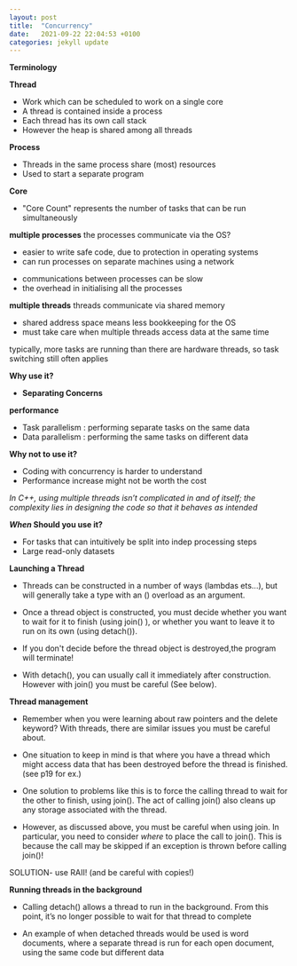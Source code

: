 ```yaml
---
layout: post
title:  "Concurrency"
date:   2021-09-22 22:04:53 +0100
categories: jekyll update
---
```


**Terminology**

**Thread**
- Work which can be scheduled to work on a single core
- A thread is contained inside a process
- Each thread has its own call stack
- However the heap is shared among all threads

**Process**
- Threads in the same process share (most) resources
- Used to start a separate program

**Core** 
- "Core Count" represents the number of tasks that can be run simultaneously




**multiple processes**
the processes communicate via the OS?
+ easier to write safe code, due to protection in operating systems
+ can run processes on separate machines using a network
- communications between processes can be slow
- the overhead in initialising all the processes

**multiple threads**
threads communicate via shared memory   
- shared address space means less bookkeeping for the OS
- must take care when multiple threads access data at the same time

typically, more tasks are running than there are hardware threads, so task switching still often applies

**Why use it?**

- **Separating Concerns**

**performance**
- Task parallelism : performing separate tasks on the same data
- Data parallelism : performing the same tasks on different data

**Why not to use it?**
- Coding with concurrency is harder to understand
- Performance increase might not be worth the cost

*In C++, using multiple threads isn’t complicated in and of itself; the complexity lies in designing the code so that it behaves as intended*

***When* Should you use it?**
- For tasks that can intuitively be split into indep processing steps
- Large read-only datasets

**Launching a Thread**

- Threads can be constructed in a number of ways (lambdas ets...), but will generally take a type with an () overload as an argument.

- Once a thread object is constructed, you must decide whether you want to wait for it to finish (using join() ), or whether you want to leave it to run on its own (using detach()).

- If you don't decide before the thread object is destroyed,the program will terminate!

- With detach(), you can usually call it immediately after construction.
However with join() you must be careful (See below).

**Thread management**
- Remember when you were learning about raw pointers and the delete keyword? With threads, there are similar issues you must be careful about.

- One situation to keep in mind is that where you have a thread which might access data that has been destroyed before the thread is finished. (see p19 for ex.) 

- One solution to problems like this is to force the calling thread to wait for the other to finish, using join(). The act of calling join() also cleans up any storage associated with the thread. 

- However, as discussed above, you must be careful when using join.
In particular, you need to consider *where* to place the call to join(). 
This is because the call may be skipped if an exception is thrown before calling join()!

SOLUTION- use RAII! (and be careful with copies!)

**Running threads in the background**

- Calling detach() allows a thread to run in the background. From this point, it’s no longer possible to wait for that thread to complete

- An example of when detached threads would be used is word documents, where a separate thread is run for each open document, using the same code but different data